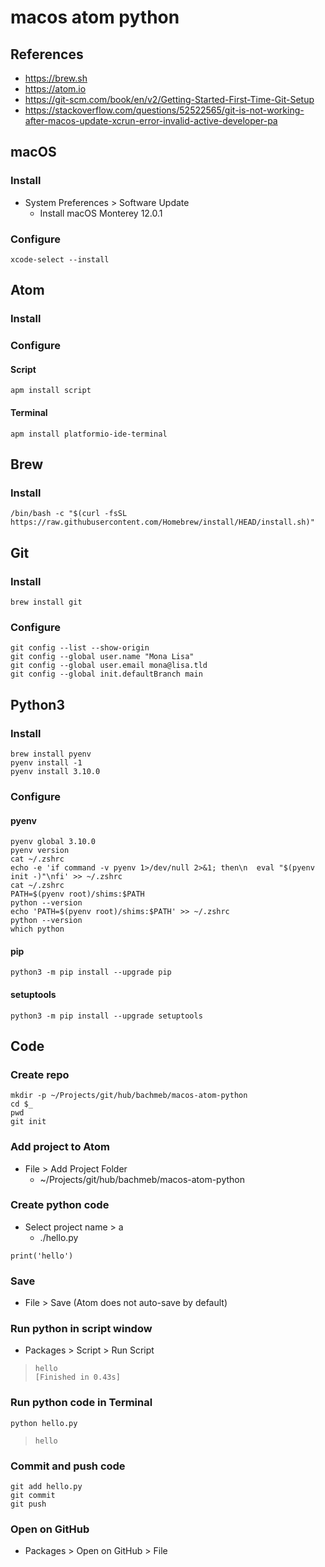 # macos atom python
## References
* https://brew.sh
* https://atom.io
* https://git-scm.com/book/en/v2/Getting-Started-First-Time-Git-Setup
* https://stackoverflow.com/questions/52522565/git-is-not-working-after-macos-update-xcrun-error-invalid-active-developer-pa

## macOS
### Install
* System Preferences > Software Update
  * Install macOS Monterey 12.0.1
### Configure
```
xcode-select --install
```

## Atom
### Install
### Configure
#### Script
```
apm install script
```
#### Terminal
```
apm install platformio-ide-terminal
```

## Brew
### Install
```
/bin/bash -c "$(curl -fsSL https://raw.githubusercontent.com/Homebrew/install/HEAD/install.sh)"
```

## Git
### Install
```
brew install git
```
### Configure
```
git config --list --show-origin
git config --global user.name "Mona Lisa"
git config --global user.email mona@lisa.tld
git config --global init.defaultBranch main
```

## Python3
### Install
```
brew install pyenv
pyenv install -1
pyenv install 3.10.0
```
### Configure
#### pyenv
```
pyenv global 3.10.0
pyenv version
cat ~/.zshrc
echo -e 'if command -v pyenv 1>/dev/null 2>&1; then\n  eval "$(pyenv init -)"\nfi' >> ~/.zshrc
cat ~/.zshrc
PATH=$(pyenv root)/shims:$PATH
python --version
echo 'PATH=$(pyenv root)/shims:$PATH' >> ~/.zshrc
python --version
which python
```
#### pip
```
python3 -m pip install --upgrade pip
```
#### setuptools
```
python3 -m pip install --upgrade setuptools
```
## Code
### Create repo
```
mkdir -p ~/Projects/git/hub/bachmeb/macos-atom-python
cd $_
pwd
git init
```
### Add project to Atom
* File > Add Project Folder
  *  ~/Projects/git/hub/bachmeb/macos-atom-python

### Create python code
* Select project name > a
  * ./hello.py
```
print('hello')
```
### Save
* File > Save (Atom does not auto-save by default)

### Run python in script window
* Packages > Script > Run Script
> ```
> hello
> [Finished in 0.43s]
### Run python code in Terminal
```
python hello.py
```
> ```
> hello
### Commit and push code
```
git add hello.py
git commit
git push
```
### Open on GitHub
* Packages > Open on GitHub > File
